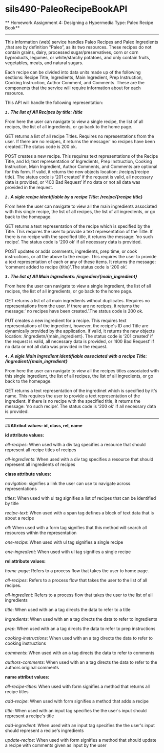 sils490-PaleoRecipeBookAPI
==========================
**
Homework Assignment 4: Designing a Hypermedia Type: Paleo Recipe Book**

----------
This information (web) service handles Paleo Recipes and Paleo Ingredients ,that are by definition “Paleo”, as its two resources. These recipes do not contain grains, dairy, processed sugar/preservatives, corn or corn byproducts, legumes, or white/starchy potatoes, and only contain fruits, vegetables, meats, and natural sugars. 

Each recipe can be divided into data units made up of the following sections: Recipe Title, Ingredients, Main Ingredient, Prep Instruction, Cooking Instruction, Author Comment, and Comments. These are the components that the service will require information about for each resource.

This API will handle the following representation:

***`1.`	The list of All Recipes by title: /title***

From here the user can navigate to view a single recipe, the list of all recipes, the list of all ingredients, or go back to the home page.

GET returns a list of all recipe Titles. Requires no representations from the user. If there are no recipes, it returns the message:’ no recipes have been created.’.The status code is 200 ok. 

POST creates a new recipe. This requires text representations of the Recipe Title, and Id; text representation of Ingredients, Prep Instruction, Cooking Instruction, Main Ingredient, Author Comments, and Comments are optional for this form. If valid, it returns the new objects location: /recipe/{recipe title}. The status code is ‘201 created’ if the request is valid, all necessary data is provided, or ‘400 Bad Request’ if no data or not all data was provided in the request.

***`2.` A sigle recipe identifiable by a recipe Title: /recipe/{recipe title}***

From here the user can navigate to view all the main ingredients associated with this single recipe, the list of all recipes, the list of all ingredients, or go back to the homepage.

GET returns a text representation of the recipe which is specified by the Title. This requires the user to provide a text representation of the Title. If there is no recipe with the specified title, it returns the message: ‘no such recipe’. The status code is ‘200 ok’ if all necessary data is provided.

POST updates or adds comments, ingredients, prep time, or cook instructions, or all the above to the recipe. This requires the user to provide a text representation of each or any of these items. It returns the message: ‘comment added to recipe {title}'.The status code is ‘200 ok’.


***`3.`  The list of All Main Ingredients: /ingredien/{main_ingredient}***

From here the user can navigate to view a single ingredient, the list of all recipes, the list of all ingredients, or go back to the home page.

GET returns a list of all main ingredients without duplicates. Requires no representations from the user. If there are no recipes, it returns the message:’ no recipes have been created.’.The status code is 200 ok. 

PUT creates a new ingredient for a recipe. This requires text representations of the ingredient, however, the recipe's ID and Title are dynamically provided by the application. If valid, it returns the new objects location: /ingredietn/{main_ingredient}. The status code is ‘201 created’ if the request is valid, all necessary data is provided, or ‘400 Bad Request’ if no data or not all data was provided in the request.

***`4.` A sigle Main Ingredient identifiable associated with a recipe Title: /ingredient/{main_ingredient}***

From here the user can navigate to view all the recipes titles associated with this single ingredient, the list of all recipes, the list of all ingredients, or go back to the homepage.

GET returns a text representation of the ingredinet which is specified by it's name. This requires the user to provide a text representation of the ingredient. If there is no recipe with the specified title, it returns the message: ‘no such recipe’. The status code is ‘200 ok’ if all necessary data is provided. 

----------

##**Attribut values: id, class, rel, name**


**id attribute values:**

*all-recipes*: 
When used with a div tag specifies a resource that should represent all recipe titles of recipes

*all-ingredients*:
When used with a div tag specifies a resource that should represent all ingredients of recipes

**class attribute values:**

*navigation*:
signifies a link the user can use to navigate across representations

*titles*:
When used with ul tag signifies a list of recipes that can be identified by title

*recipe-text*:
When used with a span tag defines a block of text data that is about a recipe

*all*:
When used with a form tag signifies that this method will search all resources within the representation


*one-recipe*:
When used with ul tag signifies a single recipe

*one-ingredient*:
When used with ul tag signifies a single recipe

**rel attribute values:**

*home-page*:
Refers to a process flow that takes the user to home page.

*all-recipes*:
Refers to a process flow that takes the user to the list of all recipes.

*all-ingredient*:
Refers to a process flow that takes the user to the list of all ingredients


*title*:
When used with an a tag directs the data to refer to a title

*ingredients*:
When used with an a tag directs the data to refer to ingredients

*prep*:
When used with an a tag directs the data to refer to prep instructions

*cooking-instructions*:
When used with an a tag directs the data to refer to cooking instructions

*comments*:
When used with an a tag directs the data to refer to comments

*authors-comments*:
When used with an a tag directs the data to refer to the authors original comments

**name attribut values:**

*all-recipe-titles*:
When used with form signifies a method that returns all recipe titles

*add-recipe*:
When used with form signifies a method that adds a recipe

*title*:
When used with an input tag specifies the the user's input should represent a recipe's title

*add-ingredient*:
When used with an input tag specifies the the user's input should represent a recipe's ingredients

*update-recipe*:
When used with form signifies a method that should update a recipe with comments given as input by the user
